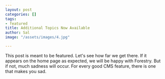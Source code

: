 ```yaml
---
layout: post
categories: []
tags:
- featured
title: Additional Topics Now Available
author: Sal
image: "/assets/images/4.jpg"

---
```

This post is meant to be featured. Let's see how far we get there. If it appears on the home page as expected, we will be happy with Forestry. But if not, much sadness will occur. For every good CMS feature, there is one that makes you sad.